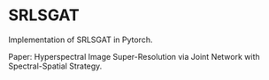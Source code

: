 # SRLSGAT

Implementation of SRLSGAT in Pytorch.

Paper: Hyperspectral Image Super-Resolution via Joint Network with Spectral-Spatial Strategy.
